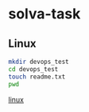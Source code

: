 # solva-task
## Linux
```sh
mkdir devops_test
cd devops_test
touch readme.txt
pwd
```
[linux](/images/linux.png)